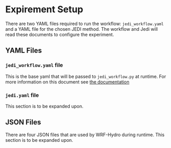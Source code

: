 # Expirement Setup
There are two YAML files required to run the workflow: `jedi_workflow.yaml` and a YAML file for the chosen JEDI method.
The workflow and Jedi will read these documents to configure the experiment.

## YAML Files
### `jedi_workflow.yaml` file
This is the base yaml that will be passed to `jedi_workflow.py` at runtime.
For more information on this document see [the documentation](jedi_workflow_yaml.md "jedi workflow yaml doc")

### `jedi.yaml` file
This section is to be expanded upon.

## JSON Files
There are four JSON files that are used by WRF-Hydro during runtime. This section is to be expanded upon.
